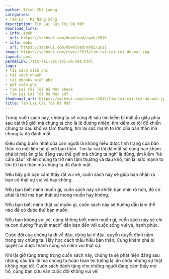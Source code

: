 ```yaml
---
author: Trình Chí Lương
categories:
- Tâm Lý - Kỹ Năng Sống
description: Tìm Lại Cái Tôi Đã Mất
download_links:
- info: epub
  url: https://sachvui.com/download/epub/2610
- info: mobi
  url: https://sachvui.com/download/mobi/2611
image: https://sachvui.com/cover/2015/tim-lai-cai-toi-da-mat.jpg
layout: post
permalink: /tim-lai-cai-toi-da-mat.html
tags:
- tải sách miễn phí
- tải sách nhanh
- tải ebooks miễn phí
- pdf miễn phí
- Tìm Lại Cái Tôi Đã Mất ebook
- Tìm Lại Cái Tôi Đã Mất pdf
thumbnail_url: https://sachvui.com/cover/2015/tim-lai-cai-toi-da-mat.jpg
title: Tìm Lại Cái Tôi Đã Mất
---
```


 <div class="item-desc text-justify"> <p>Trong cuốn sách này, chúng ta sẽ cùng đi sâu tìm kiếm bí mật ẩn giấu phía sau cái thế giới mà chúng ta cho là lẽ đương nhiên, tìm kiếm kẻ tội đồ khiến chúng ta đau khổ và tầm thường, tìm lại sức mạnh to lớn của bản thân mà chúng ta đã đánh mất.</p><p>Điều đáng buồn nhất của con người là không hiểu được tình trạng của bản thân có mối liên hệ gì với bản thân. Tìm lại cái tôi đã mất sẽ cùng bạn khám phá bí mật ẩn giấu đằng sau thế giới mà chúng ta nghĩ là đúng, tìm kiếm “kẻ cầm đầu” khiến chúng ta trở nên tầm thường và đau khổ, tìm lại sức mạnh to lớn từ bản thân mà chúng ta đã đánh mất.</p><p>Nếu bây giờ bạn cảm thấy rất vui vẻ, cuốn sách này sẽ giúp bạn nhận ra bạn có thật sự vui vẻ hay không.</p><p>Nếu bạn biết mình muốn gì, cuốn sách này sẽ khiến bạn nhìn rõ hơn, đó có phải là thứ mà bạn thật sự mong muốn hay không.</p><p>Nếu bạn biết mình thật sự muốn gì, cuốn sách này sẽ hướng dẫn làm thế nào để có được thứ bạn muốn.</p><p>Nếu bạn không vui vẻ, cũng không biết mình muốn gì, cuốn sách này sẽ chỉ ra con đường “huyết mạch” dẫn bạn đến với cuộc sống vui vẻ, hạnh phúc.</p><p>Cuộc đời của chúng ta đi về đâu, dừng lại ở đâu, quyền quyết định nằm trong tay chúng ta. Hãy học cách thấu hiểu bản thân; Cùng khám phá bí quyết có được thành công và niềm vui thật sự.</p><p>Khi lật giở từng trang trong cuốn sách này, chúng ta sẽ phát hiện đằng sau những câu trả lời mà chúng ta hoàn toàn tin tưởng lại ẩn chứa những sự thật không ngờ tới. Cuốn sách dành tặng cho những người đang cảm thấy mơ hồ, cùng bạn cứu vãn cuộc đời không vui vẻ!</p> </div>